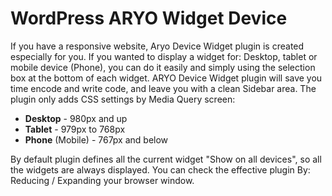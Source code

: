 WordPress ARYO Widget Device
=============================

If you have a responsive website, Aryo Device Widget plugin is created especially for you. If you wanted to display a widget for: Desktop, tablet or mobile device (Phone), you can do it easily and simply using the selection box at the bottom of each widget.
ARYO Device Widget plugin will save you time encode and write code, and leave you with a clean Sidebar area. The plugin only adds CSS settings by Media Query screen:

* __Desktop__ - 980px and up
* __Tablet__ - 979px to 768px
* __Phone__ (Mobile) - 767px and below


By default plugin defines all the current widget "Show on all devices", so all the widgets are always displayed. You can check the effective plugin By: Reducing / Expanding your browser window.
